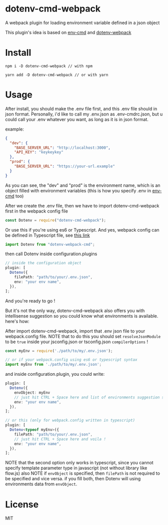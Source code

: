 # dotenv-cmd-webpack

A webpack plugin for loading environment variable defined in a json object

This plugin's idea is based on [env-cmd](https://github.com/toddbluhm/env-cmd) and [dotenv-webpack](https://github.com/mrsteele/dotenv-webpack)

# Install

```
npm i -D dotenv-cmd-webpack // with npm

yarn add -D dotenv-cmd-webpack // or with yarn
```

# Usage
After install, you should make the .env file first, and this .env file should in json format.
Personally, i'd like to call my .env.json as .env-cmdrc.json, but u could call your .env whatever you want,
as long as it is in json format.

example:

```json
{
  "dev": {
    "BASE_SERVER_URL": "http://localhost:3000",
    "API_KEY": "keykeykey"
  },
  "prod": {
    "BASE_SERVER_URL": "https://your-url.example"
  }
}
```

As you can see, the "dev" and "prod" is the environment name, which is an object filled
with environment variables (this is how you specify .env in [env-cmd](https://github.com/toddbluhm/env-cmd) too)

After we create the .env file, then we have to import dotenv-cmd-webpack first in the webpack config file

```ts
const Dotenv = require("dotenv-cmd-webpack");
```

Or use this if you're using es6 or Typescript.
And yes, webpack config can be defined in Typescript file, see [this link](https://webpack.js.org/configuration/configuration-languages/#typescript)

```ts
import Dotenv from "dotenv-webpack-cmd";
```

then call Dotenv inside configuration.plugins

```ts
// inside the configuration object
plugin: [
  Dotenv({
    filePath: "path/to/your/.env.json",
    env: "your env name",
  }),
];
```

And you're ready to go !

But it's not the only way, dotenv-cmd-webpack also offers you with intellisense suggestion so you could know what environments is available.
here's how:

After import dotenv-cmd-webpack, import that .env json file to your webpack.config file.
NOTE that to do this you should set `resolveJsonModule` to be `true` inside your jsconfig.json or tsconfig.json `compilerOptions` !

```ts
const myEnv = require('./path/to/my/.env.json');

// or if your webpack.config using es6 or typescript syntax 
import myEnv from './path/to/my/.env.json';
```

and inside configuration.plugin, you could write:
```ts
plugin: [
  Dotenv({
    envObject: myEnv
    // just hit CTRL + Space here and list of environments suggestion should appears
    env: "your env name",
  }),
];

// or this (only for webpack.config written in typescript)
plugin: [
  Dotenv<typeof myEnv>({
    filePath: "path/to/your/.env.json",
    // just hit CTRL + Space here and voila !
    env: "your env name",
  }),
];
```
NOTE that the second option only works in typescript, since you cannot specify template parameter type in javascript (not without library like flow.js)
also NOTE if `envObject` is specified, then `filePath` is not required to be specified and vice versa. if you fill both, then Dotenv will using
environments data from `envObject`.

# License
MIT